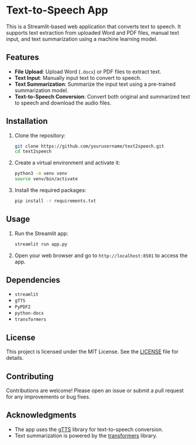 # Text-to-Speech App

This is a Streamlit-based web application that converts text to speech. It supports text extraction from uploaded Word and PDF files, manual text input, and text summarization using a machine learning model.

## Features

- **File Upload**: Upload Word (`.docx`) or PDF files to extract text.
- **Text Input**: Manually input text to convert to speech.
- **Text Summarization**: Summarize the input text using a pre-trained summarization model.
- **Text-to-Speech Conversion**: Convert both original and summarized text to speech and download the audio files.

## Installation

1. Clone the repository:
   ```bash
   git clone https://github.com/yourusername/text2speech.git
   cd text2speech
   ```

2. Create a virtual environment and activate it:
   ```bash
   python3 -m venv venv
   source venv/bin/activate
   ```

3. Install the required packages:
   ```bash
   pip install -r requirements.txt
   ```

## Usage

1. Run the Streamlit app:
   ```bash
   streamlit run app.py
   ```

2. Open your web browser and go to `http://localhost:8501` to access the app.

## Dependencies

- `streamlit`
- `gTTS`
- `PyPDF2`
- `python-docx`
- `transformers`

## License

This project is licensed under the MIT License. See the [LICENSE](LICENSE) file for details.

## Contributing

Contributions are welcome! Please open an issue or submit a pull request for any improvements or bug fixes.

## Acknowledgments

- The app uses the [gTTS](https://pypi.org/project/gTTS/) library for text-to-speech conversion.
- Text summarization is powered by the [transformers](https://huggingface.co/transformers/) library.
